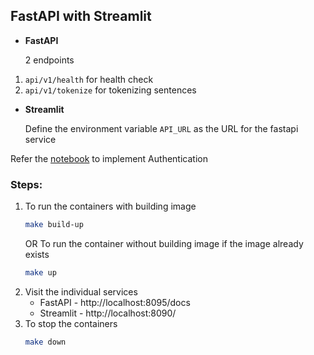 ## FastAPI with Streamlit

* __FastAPI__

  2 endpoints
1. `api/v1/health` for health check
2. `api/v1/tokenize` for tokenizing sentences


* __Streamlit__

  Define the environment variable `API_URL` as the URL for the fastapi service

Refer the [notebook](./Authentication.ipynb) to implement Authentication

### Steps:
1. To run the containers with building image
    ```bash
    make build-up
    ```
   OR
   To run the container without building image if the image already exists
    ```bash
    make up
    ```
2. Visit the individual services
    * FastAPI - http://localhost:8095/docs
    * Streamlit - http://localhost:8090/
3. To stop the containers
    ```bash
    make down
    ```
